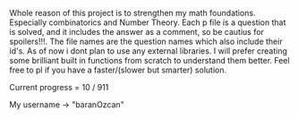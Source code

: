 Whole reason of this project is to strengthen my math foundations. Especially combinatorics and Number Theory. 
Each p file is a question that is solved, and it includes the answer as a comment, so be cautius for spoilers!!!. 
The file names are the question names which also include their id's.
As of now i dont plan to use any external libraries.
I will prefer creating some brilliant built in functions from scratch to understand them better.
Feel free to pl if you have a faster/(slower but smarter)  solution. 

Current progress = 10 / 911

My username -> "baranOzcan"

